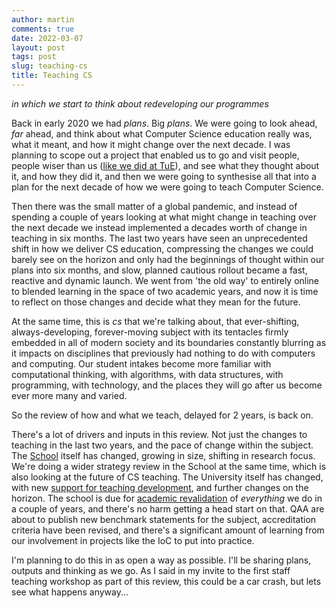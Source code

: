 ```yaml
---
author: martin
comments: true
date: 2022-03-07
layout: post
tags: post
slug: teaching-cs
title: Teaching CS
---
```


_in which we start to think about redeveloping our programmes_

Back in early 2020 we had _plans_. Big _plans_. We were going to look ahead, _far_ ahead, and think about what Computer Science education really was, what it meant, and how it might change over the next decade. I was planning to scope out a project that enabled us to go and visit people, people wiser than us ([like we did at TuE](https:/martinjc.com/2020/01/24/tue-visit)), and see what they thought about it, and how they did it, and then we were going to synthesise all that into a plan for the next decade of how we were going to teach Computer Science.

Then there was the small matter of a global pandemic, and instead of spending a couple of years looking at what might change in teaching over the next decade we instead implemented a decades worth of change in teaching in six months. The last two years have seen an unprecedented shift in how we deliver CS education, compressing the changes we could barely see on the horizon and only had the beginnings of thought within our plans into six months, and slow, planned cautious rollout became a fast, reactive and dynamic launch. We went from 'the old way' to entirely online to blended learning in the space of two academic years, and now it is time to reflect on those changes and decide what they mean for the future. 

At the same time, this is _cs_ that we're talking about, that ever-shifting, always-developing, forever-moving subject with its tentacles firmly embedded in all of modern society and its boundaries constantly blurring as it impacts on disciplines that previously had nothing to do with computers and computing. Our student intakes become more familiar with computational thinking, with algorithms, with data structures, with programming, with technology, and the places they will go after us become ever more many and varied.

So the review of how and what we teach, delayed for 2 years, is back on. 

There's a lot of drivers and inputs in this review. Not just the changes to teaching in the last two years, and the pace of change within the subject. The [School](https://www.cardiff.ac.uk/computer-science) itself has changed, growing in size, shifting in research focus. We're doing a wider strategy review in the School at the same time, which is also looking at the future of CS teaching. The University itself has changed, with new [support for teaching development](https://www.cardiff.ac.uk/about/our-profile/who-we-are/education/cardiff-learning-and-teaching-academy), and further changes on the horizon. The school is due for [academic revalidation](https://www.cardiff.ac.uk/public-information/quality-and-standards/monitoring-and-review/revalidation) of *everything* we do in a couple of years, and there's no harm getting a head start on that. QAA are about to publish new benchmark statements for the subject, accreditation criteria have been revised, and there's a significant amount of learning from our involvement in projects like the IoC to put into practice. 

I'm planning to do this in as open a way as possible. I'll be sharing plans, outputs and thinking as we go. As I said in my invite to the first staff teaching workshop as part of this review, this could be a car crash, but lets see what happens anyway...
